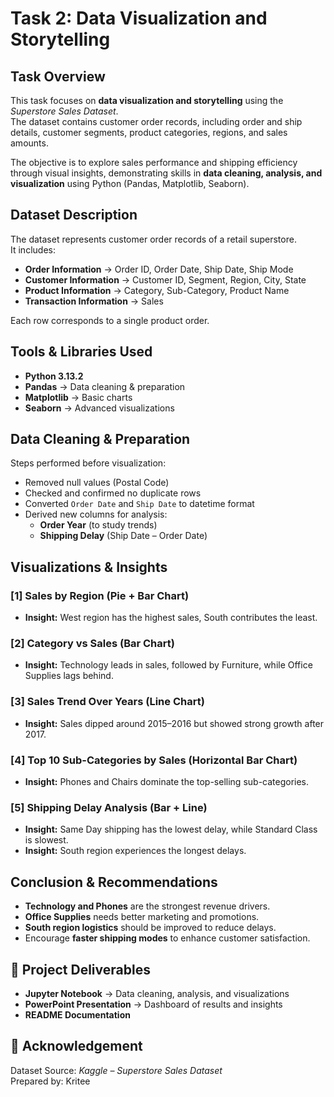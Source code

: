 #  Task 2: Data Visualization and Storytelling  

## Task Overview  
This task focuses on **data visualization and storytelling** using the *Superstore Sales Dataset*.  
The dataset contains customer order records, including order and ship details, customer segments, product categories, regions, and sales amounts.  

The objective is to explore sales performance and shipping efficiency through visual insights, demonstrating skills in **data cleaning, analysis, and visualization** using Python (Pandas, Matplotlib, Seaborn).  

##  Dataset Description  
The dataset represents customer order records of a retail superstore.  
It includes:  
- **Order Information** → Order ID, Order Date, Ship Date, Ship Mode  
- **Customer Information** → Customer ID, Segment, Region, City, State  
- **Product Information** → Category, Sub-Category, Product Name  
- **Transaction Information** → Sales  

Each row corresponds to a single product order.  

## Tools & Libraries Used  
- **Python 3.13.2**  
- **Pandas** → Data cleaning & preparation  
- **Matplotlib** → Basic charts  
- **Seaborn** → Advanced visualizations  

## Data Cleaning & Preparation  
Steps performed before visualization:  
- Removed null values (Postal Code)  
- Checked and confirmed no duplicate rows  
- Converted `Order Date` and `Ship Date` to datetime format  
- Derived new columns for analysis:  
  - **Order Year** (to study trends)  
  - **Shipping Delay** (Ship Date – Order Date)  

## Visualizations & Insights  

### [1] Sales by Region (Pie + Bar Chart)  
- **Insight:** West region has the highest sales, South contributes the least.  

### [2] Category vs Sales (Bar Chart)  
- **Insight:** Technology leads in sales, followed by Furniture, while Office Supplies lags behind.  

### [3] Sales Trend Over Years (Line Chart)  
- **Insight:** Sales dipped around 2015–2016 but showed strong growth after 2017.  

### [4] Top 10 Sub-Categories by Sales (Horizontal Bar Chart)  
- **Insight:** Phones and Chairs dominate the top-selling sub-categories.  

### [5] Shipping Delay Analysis (Bar + Line)  
- **Insight:** Same Day shipping has the lowest delay, while Standard Class is slowest.  
- **Insight:** South region experiences the longest delays.  

## Conclusion & Recommendations  
- **Technology and Phones** are the strongest revenue drivers.  
- **Office Supplies** needs better marketing and promotions.  
- **South region logistics** should be improved to reduce delays.  
- Encourage **faster shipping modes** to enhance customer satisfaction.  


## 📎 Project Deliverables  
- **Jupyter Notebook** → Data cleaning, analysis, and visualizations  
- **PowerPoint Presentation** → Dashboard of results and insights  
- **README Documentation** 

## 🙌 Acknowledgement  
Dataset Source: *Kaggle – Superstore Sales Dataset*  
Prepared by: Kritee 
